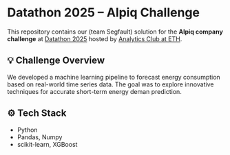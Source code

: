 # Datathon 2025 – Alpiq Challenge

This repository contains our (team Segfault) solution for the **Alpiq company challenge** at [Datathon 2025](https://www.datathon.ai/) hosted by [Analytics Club at ETH](https://www.analytics-club.org/).

## 💡 Challenge Overview

We developed a machine learning pipeline to forecast energy consumption based on real-world time series data. The goal was to explore innovative techniques for accurate short-term energy deman prediction.

## ⚙️ Tech Stack

- Python
- Pandas, Numpy
- scikit-learn, XGBoost
